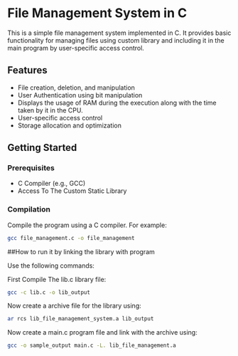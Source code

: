 # File Management System in C

This is a simple file management system implemented in C. It provides 
basic functionality for managing files using custom library and 
including it in the main program by user-specific access control.

## Features

- File creation, deletion, and manipulation
- User Authentication using bit manipulation
- Displays the usage of RAM during the execution along with the time taken 
by it in the CPU.
- User-specific access control
- Storage allocation and optimization

## Getting Started

### Prerequisites

- C Compiler (e.g., GCC)
- Access To The Custom Static Library

### Compilation

Compile the program using a C compiler. For example:

```sh
gcc file_management.c -o file_management
```
##How to run it by linking the library with program

Use the following commands:

First Compile The lib.c library file:

```sh
gcc -c lib.c -o lib_output
```

Now create a archive file for the library using:

```sh
ar rcs lib_file_management_system.a lib_output
```
Now create a main.c program file and link with the archive using:

```sh
gcc -o sample_output main.c -L. lib_file_management.a

